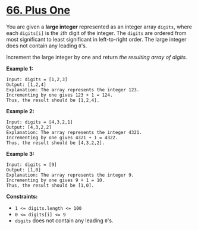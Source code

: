 # **[66. Plus One](https://leetcode.com/problems/plus-one/)**

You are given a **large integer** represented as an integer array ``digits``, where each ``digits[i]`` is the ``i``th digit of the integer. The ``digits`` are ordered from most significant to least significant in left-to-right order. The large integer does not contain any leading ``0``'s.

Increment the large integer by one and return *the resulting array of digits.*

**Example 1:**
```
Input: digits = [1,2,3]
Output: [1,2,4]
Explanation: The array represents the integer 123.
Incrementing by one gives 123 + 1 = 124.
Thus, the result should be [1,2,4].
```

**Example 2:**
```
Input: digits = [4,3,2,1]
Output: [4,3,2,2]
Explanation: The array represents the integer 4321.
Incrementing by one gives 4321 + 1 = 4322.
Thus, the result should be [4,3,2,2].
```

**Example 3:**
```
Input: digits = [9]
Output: [1,0]
Explanation: The array represents the integer 9.
Incrementing by one gives 9 + 1 = 10.
Thus, the result should be [1,0].
```

**Constraints:**
- ``1 <= digits.length <= 100``
- ``0 <= digits[i] <= 9``
- ``digits`` does not contain any leading ``0``'s.